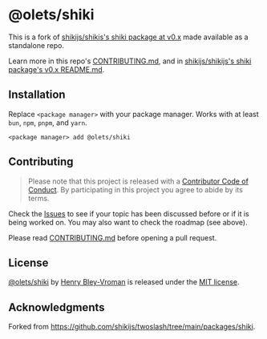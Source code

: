 # @olets/shiki

This is a fork of [shikijs/shikis's shiki package at v0.x](https://github.com/shikijs/shiki/tree/v0.14.7/packages/shiki) made available as a standalone repo.

Learn more in this repo's [CONTRIBUTING.md](CONTRIBUTING.md), and in [shikijs/shikijs's shiki package's v0.x README.md](https://github.com/shikijs/shiki/blob/v0.14.7/packages/shiki/README.md).

## Installation

Replace `<package manager>` with your package manager. Works with at least `bun`, `npm`, `pnpm`, and `yarn`.

```shell
<package manager> add @olets/shiki
```

## Contributing

> Please note that this project is released with a [Contributor Code of Conduct](CODE_OF_CONDUCT.md). By participating in this project you agree to abide by its terms.

Check the [Issues](https://github.com/olets/shiki/issues) to see if your topic has been discussed before or if it is being worked on. You may also want to check the roadmap (see above).

Please read [CONTRIBUTING.md](CONTRIBUTING.md) before opening a pull request.

## License

<a href="https://github.com/olets/shiki/tree/main/packages/shiki">@olets/shiki</a> by <a href="https://olets.dev">Henry Bley-Vroman</a> is released under the [MIT license](LICENSE).

## Acknowledgments

Forked from <https://github.com/shikijs/twoslash/tree/main/packages/shiki>.
